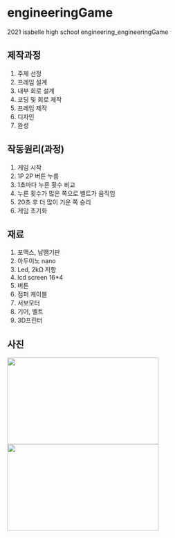 # engineeringGame

2021 isabelle high school engineering_engineeringGame

## 제작과정
1. 주제 선정
2. 프레임 설계
3. 내부 회로 설계
4. 코딩 및 회로 제작
5. 프레임 제작
6. 디자인
7. 완성

## 작동원리(과정)
1. 게임 시작
2. 1P 2P 버튼 누름
3. 1초마다 누른 횟수 비교
4. 누른 횟수가 많은 쪽으로 벨트가 움직임
5. 20초 후 더 많이 기운 쪽 승리
6. 게임 초기화

## 재료
1. 포맥스, 납땜기판
2. 아두이노 nano
3. Led, 2kΩ 저항
4. lcd screen 16*4
5. 버튼
6. 점퍼 케이블
7. 서보모터
8. 기어, 벨트
9. 3D프린터

## 사진
<img src="https://user-images.githubusercontent.com/84177301/147482777-b814ddf3-e35f-4c70-a486-66f8c0eca567.jpg" width="350" height="200"/>
<img src="https://user-images.githubusercontent.com/84177301/147482778-f6840b2a-7e69-4b66-972a-8ceba35c667d.jpg" width="350" height="200"/>

